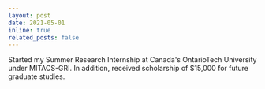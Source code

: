 ```yaml
---
layout: post
date: 2021-05-01
inline: true
related_posts: false
---
```


Started my Summer Research Internship at Canada's OntarioTech University under MITACS-GRI. In addition, received scholarship of $15,000 for future graduate studies.